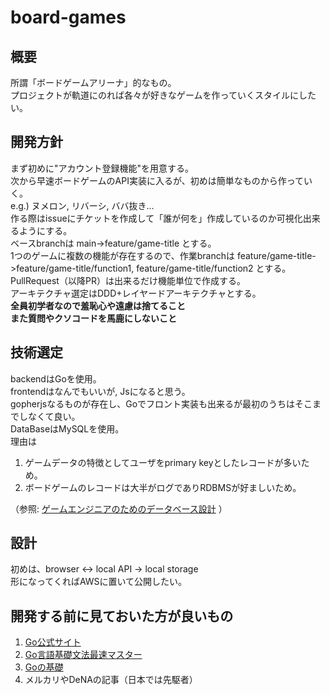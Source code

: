 # board-games
## 概要
所謂「ボードゲームアリーナ」的なもの。  
プロジェクトが軌道にのれば各々が好きなゲームを作っていくスタイルにしたい。  

## 開発方針
まず初めに"アカウント登録機能"を用意する。  
次から早速ボードゲームのAPI実装に入るが、初めは簡単なものから作っていく。  
e.g.) ヌメロン, リバーシ, ババ抜き...  
作る際はissueにチケットを作成して「誰が何を」作成しているのか可視化出来るようにする。  
ベースbranchは main->feature/game-title とする。  
1つのゲームに複数の機能が存在するので、作業branchは feature/game-title->feature/game-title/function1, feature/game-title/function2 とする。  
PullRequest（以降PR）は出来るだけ機能単位で作成する。  
アーキテクチャ選定はDDD+レイヤードアーキテクチャとする。  
**全員初学者なので羞恥心や遠慮は捨てること**  
**また質問やクソコードを馬鹿にしないこと**

## 技術選定
backendはGoを使用。  
frontendはなんでもいいが, Jsになると思う。  
gopherjsなるものが存在し、Goでフロント実装も出来るが最初のうちはそこまでしなくて良い。  
DataBaseはMySQLを使用。  
理由は
1. ゲームデータの特徴としてユーザをprimary keyとしたレコードが多いため。
1. ボードゲームのレコードは大半がログでありRDBMSが好ましいため。

（参照: [ゲームエンジニアのためのデータベース設計](https://www.slideshare.net/sairoutine/ss-62485460) ）

## 設計
初めは、browser <-> local API -> local storage  
形になってくればAWSに置いて公開したい。

## 開発する前に見ておいた方が良いもの
1. [Go公式サイト](https://golang.org/)
1. [Go言語基礎文法最速マスター](https://go-tour-jp.appspot.com/welcome/1)
1. [Goの基礎](https://qiita.com/tfrcm/items/e2a3d7ce7ab8868e37f7)
1. メルカリやDeNAの記事（日本では先駆者）